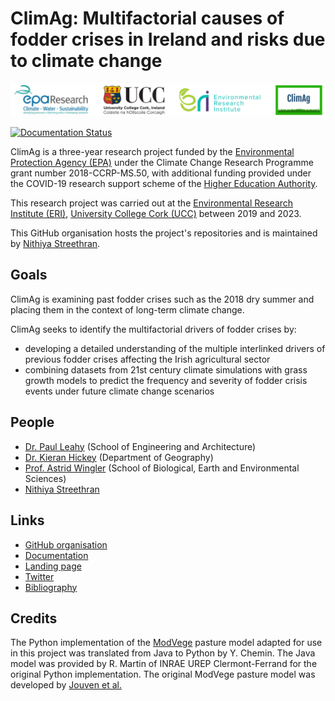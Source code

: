 # ClimAg: Multifactorial causes of fodder crises in Ireland and risks due to climate change

![ClimAg project logos](/images/logos.png)

[![Documentation Status](https://readthedocs.org/projects/climag/badge/?version=latest)](https://climag.readthedocs.io/?badge=latest)

ClimAg is a three-year research project funded by the [Environmental Protection Agency (EPA)](https://www.epa.ie/) under the Climate Change Research Programme grant number 2018-CCRP-MS.50, with additional funding provided under the COVID-19 research support scheme of the [Higher Education Authority](https://hea.ie/).

This research project was carried out at the [Environmental Research Institute (ERI)](https://eri.ucc.ie), [University College Cork (UCC)](https://www.ucc.ie) between 2019 and 2023.

This GitHub organisation hosts the project's repositories and is maintained by [Nithiya Streethran](https://github.com/nmstreethran).

## Goals

ClimAg is examining past fodder crises such as the 2018 dry summer and placing them in the context of long-term climate change.

ClimAg seeks to identify the multifactorial drivers of fodder crises by:

- developing a detailed understanding of the multiple interlinked drivers of previous fodder crises affecting the Irish agricultural sector
- combining datasets from 21st century climate simulations with grass growth models to predict the frequency and severity of fodder crisis events under future climate change scenarios

## People

- [Dr. Paul Leahy](https://research.ucc.ie/profiles/D012/paulleahy) (School of Engineering and Architecture)
- [Dr. Kieran Hickey](https://research.ucc.ie/profiles/A010/kieranhickey) (Department of Geography)
- [Prof. Astrid Wingler](https://research.ucc.ie/profiles/D026/astridwingler) (School of Biological, Earth and Environmental Sciences)
- [Nithiya Streethran](https://research.ucc.ie/profiles/D012/nstreethran)

## Links

- [GitHub organisation](https://github.com/ClimAg)
- [Documentation](https://climag.readthedocs.io/)
- [Landing page](https://www.ucc.ie/en/eel/projects/climag/)
- [Twitter](https://twitter.com/climatt_project)
- [Bibliography](https://www.zotero.org/groups/4706660/climag/library)

## Credits

The Python implementation of the [ModVege](https://code.europa.eu/agri4cast/modvege) pasture model adapted for use in this project was translated from Java to Python by Y. Chemin.
The Java model was provided by R. Martin of INRAE UREP Clermont-Ferrand for the original Python implementation.
The original ModVege pasture model was developed by [Jouven et al.](https://doi.org/10.1111/j.1365-2494.2006.00515.x)
